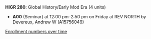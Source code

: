 **HIGR 280**: Global History/Early Mod Era (4 units)

- **A00** (Seminar) at 12:00 pm–2:50 pm on Friday at REV NORTH by Devereux, Andrew W (A15756049)

[Enrollment numbers over time](./HIGR280.tsv)
